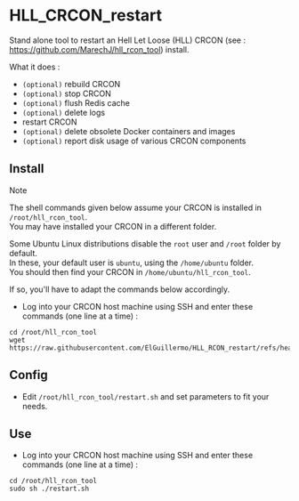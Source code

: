# HLL_CRCON_restart
Stand alone tool to restart an Hell Let Loose (HLL) CRCON (see : https://github.com/MarechJ/hll_rcon_tool) install.

What it does :  
- `(optional)` rebuild CRCON  
- `(optional)` stop CRCON
- `(optional)` flush Redis cache  
- `(optional)` delete logs  
- restart CRCON  
- `(optional)` delete obsolete Docker containers and images  
- `(optional)` report disk usage of various CRCON components

## Install

> [!NOTE]
> The shell commands given below assume your CRCON is installed in `/root/hll_rcon_tool`.  
> You may have installed your CRCON in a different folder.  
>   
> Some Ubuntu Linux distributions disable the `root` user and `/root` folder by default.  
> In these, your default user is `ubuntu`, using the `/home/ubuntu` folder.  
> You should then find your CRCON in `/home/ubuntu/hll_rcon_tool`.  
>   
> If so, you'll have to adapt the commands below accordingly.

- Log into your CRCON host machine using SSH and enter these commands (one line at a time) :
```shell
cd /root/hll_rcon_tool
wget https://raw.githubusercontent.com/ElGuillermo/HLL_RCON_restart/refs/heads/main/restart.sh
```

## Config
- Edit `/root/hll_rcon_tool/restart.sh` and set parameters to fit your needs.

## Use
- Log into your CRCON host machine using SSH and enter these commands (one line at a time) :
```shell
cd /root/hll_rcon_tool
sudo sh ./restart.sh
```

